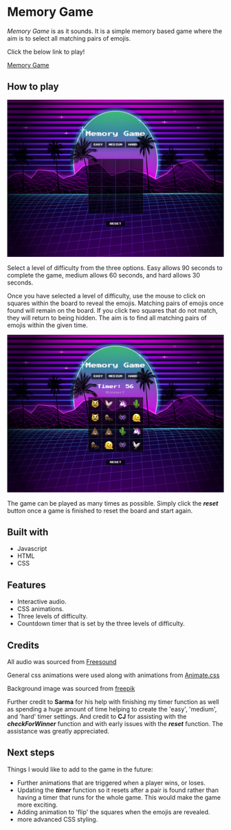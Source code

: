 # Memory Game

*Memory Game* is as it sounds. It is a simple memory based game where the aim is to select all matching pairs of emojis. 

Click the below link to play!

[Memory Game](https://uakaris.github.io/Project-1/)

## How to play

![an image the initial state of the game](Images/game-start.png)

Select a level of difficulty from the three options. Easy allows 90 seconds to complete the game, medium allows 60 seconds, and hard allows 30 seconds.

Once you have selected a level of difficulty, use the mouse to click on squares within the board to reveal the emojis. Matching pairs of emojis once found will remain on the board. If you click two squares that do not match, they will return to being hidden. The aim is to find all matching pairs of emojis within the given time.

![an image of the end state of the game](Images/game-end.png)

The game can be played as many times as possible. Simply click the ***reset*** button once a game is finished to reset the board and start again.

## Built with

* Javascript
* HTML
* CSS

## Features

* Interactive audio.
* CSS animations.
* Three levels of difficulty.
* Countdown timer that is set by the three levels of difficulty.


## Credits

All audio was sourced from [Freesound](https://freesound.org/)

General css animations were used along with animations from [Animate.css](https://animate.style/)

Background image was sourced from [freepik](https://www.freepik.com/)

Further credit to **Sarma** for his help with finishing my timer function as well as spending a huge amount of time helping to create the 'easy', 'medium', and 'hard' timer settings. And credit to **CJ** for assisting with the ***checkForWinner*** function and with early issues with the ***reset*** function. The assistance was greatly appreciated.

## Next steps 

Things I would like to add to the game in the future: 

* Further animations that are triggered when a player wins, or loses.
* Updating the ***timer*** function so it resets after a pair is found rather than having a timer that runs for the whole game. This would make the game more exciting.
* Adding animation to 'flip' the squares when the emojis are revealed.
* more advanced CSS styling.